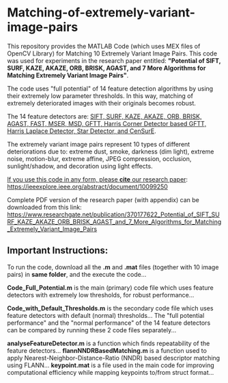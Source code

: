 # Matching-of-extremely-variant-image-pairs
This repository provides the MATLAB Code (which uses MEX files of OpenCV Library) for Matching 10 Extremely Variant Image Pairs. This code was used for experiments in the research paper entitled: **"Potential of SIFT, SURF, KAZE, AKAZE, ORB, BRISK, AGAST, and 7 More Algorithms for Matching Extremely Variant Image Pairs"**. 

The code uses "full potential" of 14 feature detection algorithms by using their extremely low parameter thresholds. In this way, matching of extremely deteriorated images with their originals becomes robust.

The 14 feature detectors are: <ins>SIFT, SURF, KAZE, AKAZE, ORB, BRISK, AGAST, FAST, MSER, MSD, GFTT, Harris Corner Detector based GFTT, Harris Laplace Detector, Star Detector, and CenSurE</ins>.

The extremely variant image pairs represent 10 types of different deteriorations due to: extreme dust, smoke, darkness (dim light), extreme noise, motion-blur, extreme affine, JPEG compression, occlusion, sunlight/shadow, and decoration using light effects.

<ins>If you use this code in any form, please **cite** our research paper</ins>: https://ieeexplore.ieee.org/abstract/document/10099250

Complete PDF version of the research paper (with appendix) can be downloaded from this link: https://www.researchgate.net/publication/370177622_Potential_of_SIFT_SURF_KAZE_AKAZE_ORB_BRISK_AGAST_and_7_More_Algorithms_for_Matching_Extremely_Variant_Image_Pairs


## Important Instructions:
To run the code, download all the **.m** and **.mat** files (together with 10 image pairs) in **same folder**, and the execute the code...

**Code_Full_Potential.m** is the main (primary) code file which uses feature detectors with extremely low thresholds, for robust performance...

**Code_with_Default_Thresholds.m** is the secondary code file which uses feature detectors with default (normal) thresholds...
The "full potential performance" and the "normal performance" of the 14 feature detectors can be compared by running these 2 code files separately...

**analyseFeatureDetector.m** is a function which finds repeatability of the feature detectors...
**flannNNDRBasedMatching.m** is a function used to apply Nearest-Neighbor-Distance-Ratio (NNDR) based descriptor matching using FLANN...
**keypoint.mat** is a file used in the main code for improving computational efficiency while mapping keypoints to/from struct format...
